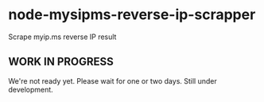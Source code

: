 # node-mysipms-reverse-ip-scrapper
Scrape myip.ms reverse IP result

## WORK IN PROGRESS
We're not ready yet. Please wait for one or two days. Still under development.
